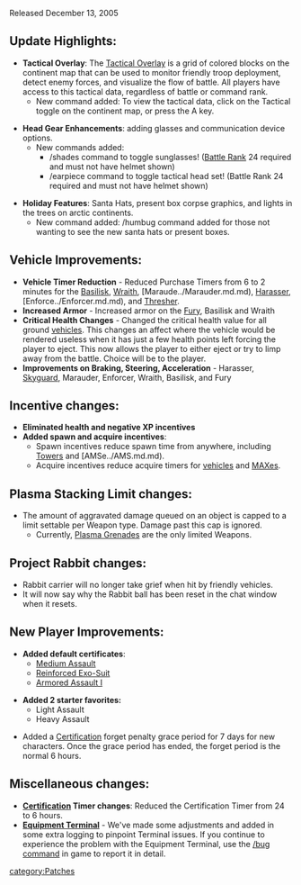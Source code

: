 Released December 13, 2005

## Update Highlights:

- **Tactical Overlay**: The [Tactical
  Overlay](../Tactical_Overlay.md) is a grid of colored blocks on
  the continent map that can be used to monitor friendly troop
  deployment, detect enemy forces, and visualize the flow of battle.
  All players have access to this tactical data, regardless of battle
  or command rank.
  - New command added: To view the tactical data, click on the
    Tactical toggle on the continent map, or press the A key.

<!-- -->

- **Head Gear Enhancements**: adding glasses and communication device
  options.
  - New commands added:
    - /shades command to toggle sunglasses! ([Battle
      Rank](../Battle_Rank.md) 24 required and must not have
      helmet shown)
    - /earpiece command to toggle tactical head set! (Battle Rank
      24 required and must not have helmet shown)

<!-- -->

- **Holiday Features**: Santa Hats, present box corpse graphics, and
  lights in the trees on arctic continents.
  - New command added: /humbug command added for those not wanting
    to see the new santa hats or present boxes.

## Vehicle Improvements:

- **Vehicle Timer Reduction** - Reduced Purchase Timers from 6 to 2
  minutes for the [Basilisk](../Basilisk.md),
  [Wraith](../Wraith.md), [Maraude../Marauder.md.md),
  [Harasser](../Harasser.md), [Enforce../Enforcer.md.md),
  and [Thresher](../Thresher.md).
- **Increased Armor** - Increased armor on the
  [Fury](../Fury.md), Basilisk and Wraith
- **Critical Health Changes** - Changed the critical health value for
  all ground [vehicles](vehicle.md). This changes an affect
  where the vehicle would be rendered useless when it has just a few
  health points left forcing the player to eject. This now allows the
  player to either eject or try to limp away from the battle. Choice
  will be to the player.
- **Improvements on Braking, Steering, Acceleration** - Harasser,
  [Skyguard](../Skyguard.md), Marauder, Enforcer, Wraith,
  Basilisk, and Fury

## Incentive changes:

- **Eliminated health and negative XP incentives**
- **Added spawn and acquire incentives**:
  - Spawn incentives reduce spawn time from anywhere, including
    [Towers](../Tower.md) and [AMSe../AMS.md.md).
  - Acquire incentives reduce acquire timers for
    [vehicles](vehicle.md) and [MAXes](../MAX.md).

## Plasma Stacking Limit changes:

- The amount of aggravated damage queued on an object is capped to a
  limit settable per Weapon type. Damage past this cap is ignored.
  - Currently, [Plasma Grenades](plasma_grenade.md) are the
    only limited Weapons.

## Project Rabbit changes:

- Rabbit carrier will no longer take grief when hit by friendly
  vehicles.
- It will now say why the Rabbit ball has been reset in the chat
  window when it resets.

## New Player Improvements:

- **Added default certificates**:
  - [Medium Assault](../Medium_Assault.md)
  - [Reinforced Exo-Suit](../Reinforced_Exo-Suit.md)
  - [Armored Assault I](../Armored_Assault_I.md)

<!-- -->

- **Added 2 starter favorites:**
  - Light Assault
  - Heavy Assault

<!-- -->

- Added a [Certification](../Certification.md) forget penalty
  grace period for 7 days for new characters. Once the grace period
  has ended, the forget period is the normal 6 hours.

## Miscellaneous changes:

- **[Certification](../Certification.md) Timer changes**: Reduced
  the Certification Timer from 24 to 6 hours.
- **[Equipment Terminal](../Equipment_Terminal.md)** - We've made
  some adjustments and added in some extra logging to pinpoint
  Terminal issues. If you continue to experience the problem with the
  Equipment Terminal, use the [/bug
  command](../In-Game_Commands.md#Other_Commands) in game to
  report it in detail.

[category:Patches](category:Patches.md)
